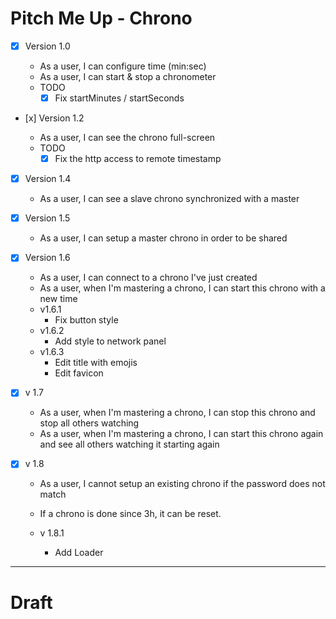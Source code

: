 # Pitch Me Up - Chrono

- [x] Version 1.0

  - As a user, I can configure time (min:sec)
  - As a user, I can start & stop a chronometer
  - TODO
    - [x] Fix startMinutes / startSeconds

- [x] Version 1.2

  - As a user, I can see the chrono full-screen
  - TODO
    - [x] Fix the http access to remote timestamp

- [x] Version 1.4

  - As a user, I can see a slave chrono synchronized with a master

- [x] Version 1.5

  - As a user, I can setup a master chrono in order to be shared

- [x] Version 1.6

  - As a user, I can connect to a chrono I've just created
  - As a user, when I'm mastering a chrono, I can start this chrono with a new time
  - v1.6.1
    - Fix button style
  - v1.6.2
    - Add style to network panel
  - v1.6.3
    - Edit title with emojis
    - Edit favicon

- [x] v 1.7
  - As a user, when I'm mastering a chrono, I can stop this chrono and stop all others watching
  - As a user, when I'm mastering a chrono, I can start this chrono again and see all others watching it starting again

* [x] v 1.8

  - As a user, I cannot setup an existing chrono if the password does not match
  - If a chrono is done since 3h, it can be reset.

  - v 1.8.1
    - Add Loader

---

# Draft

<App>
    <Chrono>
        <Digits/>
        <Controls/>
        <SharedControls>
    <Chrono/>
</App>
